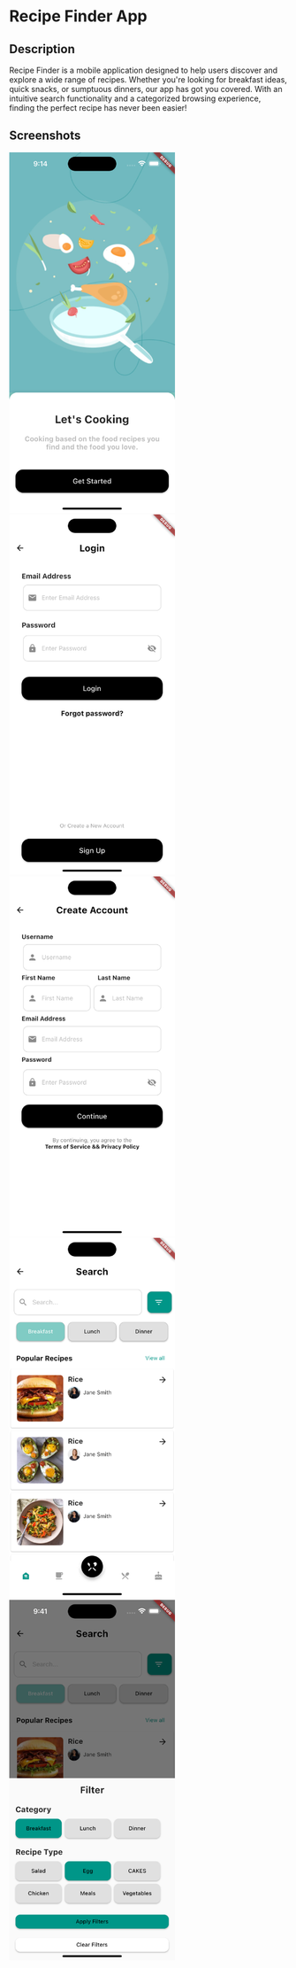 # Recipe Finder App

## Description

Recipe Finder is a mobile application designed to help users discover and explore a wide range of recipes. Whether you're looking for breakfast ideas, quick snacks, or sumptuous dinners, our app has got you covered. With an intuitive search functionality and a categorized browsing experience, finding the perfect recipe has never been easier!


## Screenshots
<img src="assets/images/welcome.png" alt="alt text" width="300"/>

<img src="assets/images/login.png" alt="alt text" width="300"/>

<img src="assets/images/sign.png" alt="alt text" width="300"/>

<img src="assets/images/home.png" alt="alt text" width="300"/>

<img src="assets/images/filter.png" alt="alt text" width="300"/>
